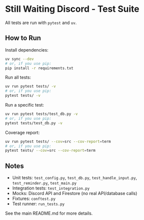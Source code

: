 
# Still Waiting Discord - Test Suite

All tests are run with `pytest` and `uv`.


## How to Run

Install dependencies:
```sh
uv sync --dev
# or, if you use pip:
pip install -r requirements.txt
```

Run all tests:
```sh
uv run pytest tests/ -v
# or, if you use pip:
pytest tests/ -v
```

Run a specific test:
```sh
uv run pytest tests/test_db.py -v
# or, if you use pip:
pytest tests/test_db.py -v
```

Coverage report:
```sh
uv run pytest tests/ --cov=src --cov-report=term
# or, if you use pip:
pytest tests/ --cov=src --cov-report=term
```

## Notes

- Unit tests: `test_config.py`, `test_db.py`, `test_handle_input.py`, `test_reminder.py`, `test_main.py`
- Integration tests: `test_integration.py`
- Mocks: Discord API and Firestore (no real API/database calls)
- Fixtures: `conftest.py`
- Test runner: `run_tests.py`

See the main README.md for more details.
